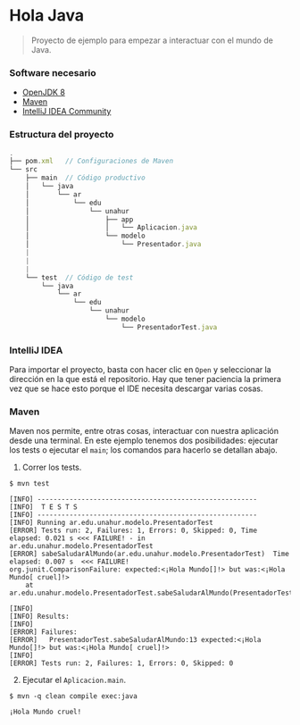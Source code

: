 # Hola Java
> Proyecto de ejemplo para empezar a interactuar con el mundo de Java. 

### Software necesario
* [OpenJDK 8](https://openjdk.java.net/)
* [Maven](https://maven.apache.org/)
* [IntelliJ IDEA Community](https://www.jetbrains.com/idea/download/)

### Estructura del proyecto

```js
.
├── pom.xml   // Configuraciones de Maven
└── src
    ├── main  // Código productivo
    │   └── java
    │       └── ar
    │           └── edu
    │               └── unahur
    │                   ├── app
    │                   │   └── Aplicacion.java
    │                   └── modelo
    │                       └── Presentador.java
    |
    |
    |
    └── test  // Código de test
        └── java
            └── ar
                └── edu
                    └── unahur
                        └── modelo
                            └── PresentadorTest.java
```

### IntelliJ IDEA

Para importar el proyecto, basta con hacer clic en `Open` y seleccionar la dirección en la que está el repositorio. Hay que tener paciencia la primera vez que se hace esto porque el IDE necesita descargar varias cosas.

### Maven

Maven nos permite, entre otras cosas, interactuar con nuestra aplicación desde una terminal. En este ejemplo tenemos dos posibilidades: ejecutar los tests o ejecutar el `main`; los comandos para hacerlo se detallan abajo.

1) Correr los tests.

```
$ mvn test

[INFO] -------------------------------------------------------
[INFO]  T E S T S
[INFO] -------------------------------------------------------
[INFO] Running ar.edu.unahur.modelo.PresentadorTest
[ERROR] Tests run: 2, Failures: 1, Errors: 0, Skipped: 0, Time elapsed: 0.021 s <<< FAILURE! - in ar.edu.unahur.modelo.PresentadorTest
[ERROR] sabeSaludarAlMundo(ar.edu.unahur.modelo.PresentadorTest)  Time elapsed: 0.007 s  <<< FAILURE!
org.junit.ComparisonFailure: expected:<¡Hola Mundo[]!> but was:<¡Hola Mundo[ cruel]!>
	at ar.edu.unahur.modelo.PresentadorTest.sabeSaludarAlMundo(PresentadorTest.java:13)

[INFO] 
[INFO] Results:
[INFO] 
[ERROR] Failures: 
[ERROR]   PresentadorTest.sabeSaludarAlMundo:13 expected:<¡Hola Mundo[]!> but was:<¡Hola Mundo[ cruel]!>
[INFO] 
[ERROR] Tests run: 2, Failures: 1, Errors: 0, Skipped: 0

```

2) Ejecutar el `Aplicacion.main`.

```
$ mvn -q clean compile exec:java

¡Hola Mundo cruel!
```
